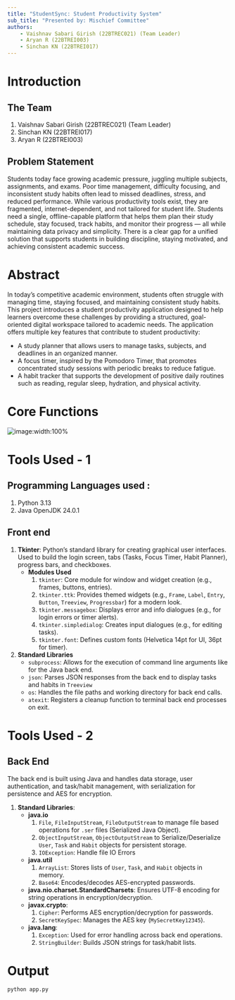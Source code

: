 ```yaml
---
title: "StudentSync: Student Productivity System"
sub_title: "Presented by: Mischief Committee"
authors:
    - Vaishnav Sabari Girish (22BTREC021) (Team Leader)
    - Aryan R (22BTREI003)
    - Sinchan KN (22BTREI017)
---
```


# Introduction

## The Team 

1. Vaishnav Sabari Girish (22BTREC021) (Team Leader)
2. Sinchan KN (22BTREI017)
3. Aryan R (22BTREI003)

## Problem Statement

Students today face growing academic pressure, juggling multiple subjects, assignments, and exams.
Poor time management, difficulty focusing, and inconsistent study habits often lead to missed
deadlines, stress, and reduced performance.
While various productivity tools exist, they are fragmented, internet-dependent, and not tailored for
student life. Students need a single, offline-capable platform that helps them plan their study
schedule, stay focused, track habits, and monitor their progress — all while maintaining data privacy
and simplicity.
There is a clear gap for a unified solution that supports students in building discipline, staying
motivated, and achieving consistent academic success.


<!--end_slide-->

# Abstract 

In today’s competitive academic environment, students often struggle with managing time, staying
focused, and maintaining consistent study habits. This project introduces a student productivity
application designed to help learners overcome these challenges by providing a structured,
goal-oriented digital workspace tailored to academic needs.
The application offers multiple key features that contribute to student productivity:

- A study planner that allows users to manage tasks, subjects, and deadlines in an organized
manner.
- A focus timer, inspired by the Pomodoro Timer, that promotes concentrated study
sessions with periodic breaks to reduce fatigue.
- A habit tracker that supports the development of positive daily routines such as reading,
regular sleep, hydration, and physical activity.

<!--end_slide-->

# Core Functions 

![image:width:100%](/home/vaishnav/Untitled.jpg)

<!--end_slide-->

# Tools Used - 1

## Programming Languages used :

1. Python 3.13
2. Java OpenJDK 24.0.1 

## Front end 

1. **Tkinter**: Python’s standard library for creating graphical user interfaces. Used to build the login screen, tabs (Tasks, Focus Timer, Habit Planner), progress bars, and checkboxes.
    - **Modules Used**
        1. `tkinter`: Core module for window and widget creation (e.g., frames, buttons, entries).
        2. `tkinter.ttk`: Provides themed widgets (e.g., `Frame`, `Label`, `Entry`, `Button`, `Treeview`, `Progressbar`) for a modern look.
        3. `tkinter.messagebox`: Displays error and info dialogues (e.g., for login errors or timer alerts).
        4. `tkinter.simpledialog`: Creates input dialogues (e.g., for editing tasks).
        5. `tkinter.font`: Defines custom fonts (Helvetica 14pt for UI, 36pt for timer).
2. **Standard Libraries**
    - `subprocess`: Allows for the execution of command line arguments like for the Java back end.
    - `json`: Parses JSON responses from the back end to display tasks and habits in `Treeview`
    - `os`: Handles the file paths and working directory for back end calls.
    - `atexit`: Registers a cleanup function to terminal back end processes on exit.

<!--end_slide-->

# Tools Used - 2

## Back End 

The back end is built using Java and handles data storage, user authentication, and task/habit management, with serialization for persistence and AES for encryption.

1. **Standard Libraries**:
    - **java.io**
        1. `File`, `FileInputStream`, `FileOutputStream` to manage file based operations for `.ser` files (Serialized Java Object).
        2. `ObjectInputStream`, `ObjectOutputStream` to Serialize/Deserialize `User`, `Task` and `Habit` objects for persistent storage. 
        3. `IOException`: Handle file IO Errors 
    - **java.util**
        1. `ArrayList`: Stores lists of `User`, `Task`, and `Habit` objects in memory.
        2. `Base64`: Encodes/decodes AES-encrypted passwords.
    - **java.nio.charset.StandardCharsets**: Ensures UTF-8 encoding for string operations in encryption/decryption.
    - **javax.crypto**:
        1. `Cipher`: Performs AES encryption/decryption for passwords.
        2. `SecretKeySpec`: Manages the AES key (`MySecretKey12345`).
    - **java.lang**:
        1. `Exception`: Used for error handling across back end operations.
        2. `StringBuilder`: Builds JSON strings for task/habit lists.

<!--end_slide-->

# Output 

```bash +exec
python app.py
```
